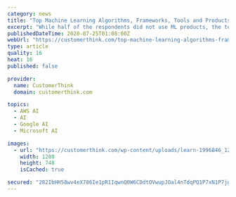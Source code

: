 ```yaml
---
category: news
title: "Top Machine Learning Algorithms, Frameworks, Tools and Products Used by Data Scientists"
excerpt: "While half of the respondents did not use ML products, the top products used were Google Cloud ML Engine, Azure ML Studio and Amazon Sagemaker. Machine learning is employed by data scientists to find patterns and predict important outcomes. The application ..."
publishedDateTime: 2020-07-25T01:08:00Z
webUrl: "https://customerthink.com/top-machine-learning-algorithms-frameworks-tools-and-products-used-by-data-scientists/"
type: article
quality: 16
heat: 16
published: false

provider:
  name: CustomerThink
  domain: customerthink.com

topics:
  - AWS AI
  - AI
  - Google AI
  - Microsoft AI

images:
  - url: "https://customerthink.com/wp-content/uploads/learn-1996846_1280-pixabay-innovation-ideas-analytics.jpg"
    width: 1280
    height: 748
    isCached: true

secured: "282IbHH58wv4eX786Ie1pR1IqwnQ0W6CDdtOVwupJOal4nTdqPQ1P7xN1P7jg0EiK/eGDKEK/excJfdsyQkX9G4I30SJ4Fj2ksDTot6KsvCIGeo7c2SuIhI/NDyE32mbuSYsBKm0K2pA2z/p5uqG1Vkw6zkC/GVro8JU85KprgLGT3DFhS/JS57fmd8e8ZPKb98SCWEixouYMt8JY+Rl26B4I91FfRCHXk4yGaK5HVyEgMDnSQraUXZz2Ap4KXVkDzaryOOR00Pa2beFaQZ9hEtLOuZBVn+umb3kF+qEQoxzNgiCwoS6rqjq8rpcsR8QtXHUJgk4N9a1UNQq9roo/Q==;h+JId/4OdsHgZA7EtEyP4Q=="
---
```


